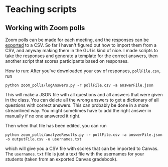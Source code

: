 # Teaching scripts

## Working with Zoom polls

Zoom polls can be made for each meeting, and the responses can be [exported](https://support.zoom.us/hc/en-us/articles/216378603) to a CSV.
So far I haven't figured out how to import them from a CSV, and anyway making them in the GUI is kind of nice. I made scripts to take the 
responses and generate a template for the correct answers, then another script that scores participants based on responses.

How to run:
After you've downloaded your csv of responses, `pollFile.csv`, run 

```python zoom_polls/logAnswers.py -r pollFile.csv -a answerFile.json```

This will make a JSON file with all questions and all answers that were given in the class. You can delete all the
wrong answers to get a dictionary of all questions with correct answers. This can probably be done in a more streamlined way.
You might sometimes have to add the right answer in manually if no one answered it right.

Then when that file has been edited, you can run 

```python zoom_polls/analyzeResults.py -r pollFile.csv -a answerFile.json -o outputFile.csv -u usernames.txt```

which will give you a CSV file with scores that can be imported to Canvas. The `usernames.txt` file is just a text file with the usernames for your students (taken from an exported Canvas gradebook). 
